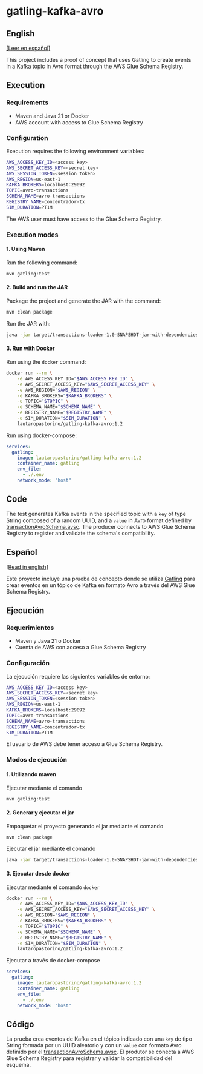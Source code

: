 # gatling-kafka-avro

## English

[[Leer en español]](#Español)

This project includes a proof of concept that uses Gatling to create events in a Kafka topic in Avro format through the AWS Glue Schema Registry.

## Execution

###  Requirements

- Maven and Java 21 or Docker
- AWS account with access to Glue Schema Registry

### Configuration

Execution requires the following environment variables:

```bash
AWS_ACCESS_KEY_ID=<access key>
AWS_SECRET_ACCESS_KEY=<secret key>
AWS_SESSION_TOKEN=<session token>
AWS_REGION=us-east-1
KAFKA_BROKERS=localhost:29092
TOPIC=avro-transactions
SCHEMA_NAME=avro-transactions
REGISTRY_NAME=concentrador-tx
SIM_DURATION=PT1M
```

The AWS user must have access to the Glue Schema Registry.

### Execution modes

#### 1. Using Maven

Run the following command:

```bash
mvn gatling:test
```

#### 2. Build and run the JAR

Package the project and generate the JAR with the command:

```bash
mvn clean package
```

Run the JAR with:

```bash
java -jar target/transactions-loader-1.0-SNAPSHOT-jar-with-dependencies.jar -s org.lautaropastorino.poc.TransactionsSimulation
```

#### 3. Run with Docker

Run using the `docker` command:

```bash
docker run --rm \
    -e AWS_ACCESS_KEY_ID="$AWS_ACCESS_KEY_ID" \
    -e AWS_SECRET_ACCESS_KEY="$AWS_SECRET_ACCESS_KEY" \
    -e AWS_REGION="$AWS_REGION" \
    -e KAFKA_BROKERS="$KAFKA_BROKERS" \
    -e TOPIC="$TOPIC" \
    -e SCHEMA_NAME="$SCHEMA_NAME" \
    -e REGISTRY_NAME="$REGISTRY_NAME" \
    -e SIM_DURATION="$SIM_DURATION" \
    lautaropastorino/gatling-kafka-avro:1.2
```

Run using docker-compose:

```yml
services:
  gatling:
    image: lautaropastorino/gatling-kafka-avro:1.2
    container_name: gatling
    env_file:
      - ./.env
    network_mode: "host"
```

## Code

The test generates Kafka events in the specified topic with a `key` of type String composed of a random UUID, and a `value` in Avro format defined by [transactionAvroSchema.avsc](src\main\resources\avro\transactionAvroSchema.avsc). The producer connects to AWS Glue Schema Registry to register and validate the schema's compatibility.

## Español

[[Read in english]](#English)

Este proyecto incluye una prueba de concepto donde se utiliza [Gatling](https://www.gatling.io/) para crear eventos en un tópico de Kafka en formato Avro a través del AWS Glue Schema Registry.

## Ejecución

###  Requerimientos
 
- Maven y Java 21 o Docker
- Cuenta de AWS con acceso a Glue Schema Registry

### Configuración

La ejecución requiere las siguientes variables de entorno:

```bash
AWS_ACCESS_KEY_ID=<access key>
AWS_SECRET_ACCESS_KEY=<secret key>
AWS_SESSION_TOKEN=<session token>
AWS_REGION=us-east-1
KAFKA_BROKERS=localhost:29092
TOPIC=avro-transactions
SCHEMA_NAME=avro-transactions
REGISTRY_NAME=concentrador-tx
SIM_DURATION=PT1M
```

El usuario de AWS debe tener acceso a Glue Schema Registry.

### Modos de ejecución

#### 1. Utilizando maven

Ejecutar mediante el comando 

```bash
mvn gatling:test
```

#### 2. Generar y ejecutar el jar

Empaquetar el proyecto generando el jar mediante el comando

```bash
mvn clean package
```

Ejecutar el jar mediante el comando

```bash
java -jar target/transactions-loader-1.0-SNAPSHOT-jar-with-dependencies.jar -s org.lautaropastorino.poc.TransactionsSimulation
```

#### 3. Ejecutar desde docker

Ejecutar mediante el comando `docker`

```bash
docker run --rm \
    -e AWS_ACCESS_KEY_ID="$AWS_ACCESS_KEY_ID" \
    -e AWS_SECRET_ACCESS_KEY="$AWS_SECRET_ACCESS_KEY" \
    -e AWS_REGION="$AWS_REGION" \
    -e KAFKA_BROKERS="$KAFKA_BROKERS" \
    -e TOPIC="$TOPIC" \
    -e SCHEMA_NAME="$SCHEMA_NAME" \
    -e REGISTRY_NAME="$REGISTRY_NAME" \
    -e SIM_DURATION="$SIM_DURATION" \
    lautaropastorino/gatling-kafka-avro:1.2
```

Ejecutar a través de docker-compose

```yml
services:
  gatling:
    image: lautaropastorino/gatling-kafka-avro:1.2
    container_name: gatling
    env_file:
      - ./.env
    network_mode: "host"
```

## Código

La prueba crea eventos de Kafka en el tópico indicado con una `key` de tipo String formada por un UUID aleatorio y con un `value` con formato Avro definido por el [transactionAvroSchema.avsc](src\main\resources\avro\transactionAvroSchema.avsc). El produtor se conecta a AWS Glue Schema Registry para registrar y validar la compatibilidad del esquema.